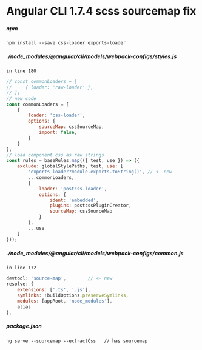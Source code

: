# Angular CLI 1.7.4 scss sourcemap fix

##### npm
`npm install --save css-loader exports-loader`

##### ./node_modules/@angular/cli/models/webpack-configs/styles.js
`in line 180`
```javascript
// const commonLoaders = [
//     { loader: 'raw-loader' },
// ];
// new code
const commonLoaders = [
    {
        loader: 'css-loader',
        options: {
            sourceMap: cssSourceMap,
            import: false,
        }
    }
];
// load component css as raw strings
const rules = baseRules.map(({ test, use }) => ({
    exclude: globalStylePaths, test, use: [
        'exports-loader?module.exports.toString()', // <- new
        ...commonLoaders,
        {
            loader: 'postcss-loader',
            options: {
                ident: 'embedded',
                plugins: postcssPluginCreator,
                sourceMap: cssSourceMap
            }
        },
        ...use
    ]
}));
```

##### ./node_modules/@angular/cli/models/webpack-configs/common.js
`in line 172`
```javascript
devtool: 'source-map',        // <- new
resolve: {
    extensions: ['.ts', '.js'],
    symlinks: !buildOptions.preserveSymlinks,
    modules: [appRoot, 'node_modules'],
    alias
},
```


##### package.json
`ng serve --sourcemap --extractCss   // has sourcemap ` 
